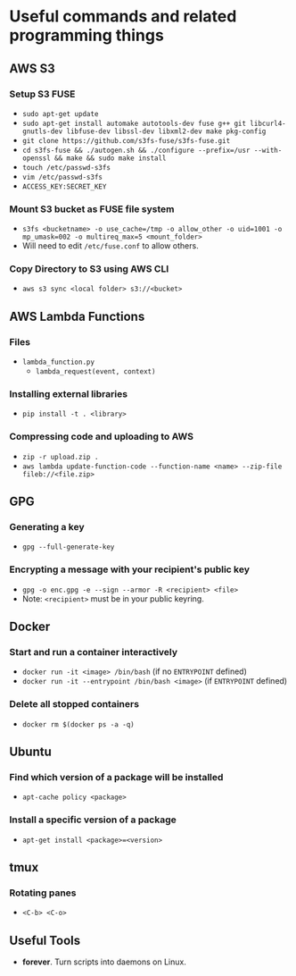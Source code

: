 # Useful commands and related programming things

## AWS S3

### Setup S3 FUSE
* `sudo apt-get update`
* `sudo apt-get install automake autotools-dev fuse g++ git libcurl4-gnutls-dev libfuse-dev libssl-dev libxml2-dev make pkg-config`
* `git clone https://github.com/s3fs-fuse/s3fs-fuse.git`
* `cd s3fs-fuse && ./autogen.sh && ./configure --prefix=/usr --with-openssl && make && sudo make install`
* `touch /etc/passwd-s3fs`
* `vim /etc/passwd-s3fs`
* `ACCESS_KEY:SECRET_KEY`

### Mount S3 bucket as FUSE file system
* `s3fs <bucketname> -o use_cache=/tmp -o allow_other -o uid=1001 -o mp_umask=002 -o multireq_max=5 <mount_folder>`
* Will need to edit `/etc/fuse.conf` to allow others.

### Copy Directory to S3 using AWS CLI
* `aws s3 sync <local folder> s3://<bucket>`

## AWS Lambda Functions

### Files
* `lambda_function.py`
  * `lambda_request(event, context)`

### Installing external libraries
* `pip install -t . <library>`

### Compressing code and uploading to AWS
* `zip -r upload.zip .`
* `aws lambda update-function-code --function-name <name> --zip-file fileb://<file.zip>`


## GPG

### Generating a key
* `gpg --full-generate-key`

### Encrypting a message with your recipient's public key
* `gpg -o enc.gpg -e --sign --armor -R <recipient> <file>`
* Note: `<recipient>` must be in your public keyring.


## Docker

### Start and run a container interactively
* `docker run -it <image> /bin/bash` (if no `ENTRYPOINT` defined)
* `docker run -it --entrypoint /bin/bash <image>` (if `ENTRYPOINT` defined)

### Delete all stopped containers
* `docker rm $(docker ps -a -q)`

## Ubuntu

### Find which version of a package will be installed
* `apt-cache policy <package>`

### Install a specific version of a package
* `apt-get install <package>=<version>`

## tmux

### Rotating panes
* `<C-b> <C-o>`

## Useful Tools
* **forever**. Turn scripts into daemons on Linux.
